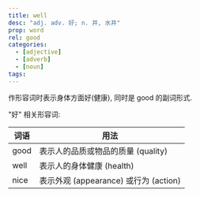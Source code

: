 ```yaml
---
title: well
desc: "adj. adv. 好; n. 井, 水井"
prop: word
rel: good
categories: 
  - [adjective]
  - [adverb]
  - [noun]
tags:
---
```


作形容词时表示身体方面好(健康), 同时是 good 的副词形式.

"好" 相关形容词:

词语 | 用法
----|----
good | 表示人的品质或物品的质量 (quality)
well | 表示人的身体健康 (health)
nice | 表示外观 (appearance) 或行为 (action)